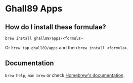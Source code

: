 # Ghall89 Apps

## How do I install these formulae?

`brew install ghall89/apps/<formula>`

Or `brew tap ghall89/apps` and then `brew install <formula>`.

## Documentation

`brew help`, `man brew` or check [Homebrew's documentation](https://docs.brew.sh).
